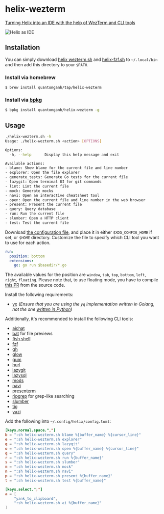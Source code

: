 # helix-wezterm

[Turning Helix into an IDE with the help of WezTerm and CLI tools](https://quantonganh.com/2023/08/19/turn-helix-into-ide.md)

![Helix as IDE](https://github.com/quantonganh/blog-posts/blob/main/2023/08/19/hx-ide.gif)

## Installation

You can simply download [helix wezterm.sh](./helix-wezterm.sh) and [helix-fzf.sh](./helix-fzf.sh) to `~/.local/bin` and then add this directory to your `$PATH`.

### Install via homebrew

```
$ brew install quantonganh/tap/helix-wezterm
```

### Install via [bpkg](https://github.com/bpkg/bpkg)

```sh
$ bpkg install quantonganh/helix-wezterm -g
```

## Usage

```sh
./helix-wezterm.sh -h
Usage: ./helix-wezterm.sh <action> [OPTIONS]

Options:
  -h, --help      Display this help message and exit

Available actions:
- blame: Show blame for the current file and line number
- explorer: Open the file explorer
- generate_tests: Generate Go tests for the current file
- lazygit: Open terminal UI for git commands
- lint: Lint the current file
- mock: Generate mocks
- navi: Open an interactive cheatsheet tool
- open: Open the current file and line number in the web browser
- present: Present the current file
- query: Query database
- run: Run the current file
- slumber: Open a HTTP client
- test: Test the current file
```

Download [the configuration file](.helix-wezterm.yaml), and place it in either `$XDG_CONFIG_HOME` if set, or `$HOME` directory.
Customize the file to specify which CLI tool you want to use for each action.

```yaml
run:
  position: bottom
  extensions:
    go: go run $basedir/*.go
```

The available values for the position are `window`, `tab`, `top`, `bottom`, `left`, `right`, `floating`. Please note that, to use floating mode, you have to compile [this PR](https://github.com/wezterm/wezterm/pull/5576) from the source code.

Install the following requirements:

- [yq](https://github.com/mikefarah/yq) *(Ensure that you are using the `yq` implementation written in Golang, not the one [written in Python](https://github.com/kislyuk/yq))*

Additionally, it's recommended to install the following CLI tools:

- [aichat](https://github.com/sigoden/aichat)
- [bat](https://github.com/sharkdp/bat) for file previews
- [fish shell](https://fishshell.com/)
- [fzf](https://github.com/junegunn/fzf)
- [gh](https://cli.github.com/)
- [glow](https://github.com/charmbracelet/glow)
- [gum](https://github.com/charmbracelet/gum)
- [hurl](https://hurl.dev/)
- [lazygit](https://github.com/jesseduffield/lazygit)
- [lazysql](https://github.com/jorgerojas26/lazysql)
- [mods](https://github.com/charmbracelet/mods)
- [navi](https://github.com/denisidoro/navi)
- [presenterm](https://github.com/mfontanini/presenterm)
- [ripgrep](https://github.com/BurntSushi/ripgrep) for grep-like searching
- [slumber](https://github.com/LucasPickering/slumber)
- [tig](https://jonas.github.io/tig/)
- [yazi](https://github.com/sxyazi/yazi)

Add the following into `~/.config/helix/config.toml`:

```toml
[keys.normal.space.","]
b = ":sh helix-wezterm.sh blame %{buffer_name} %{cursor_line}"
e = ":sh helix-wezterm.sh explorer"
g = ":sh helix-wezterm.sh lazygit"
o = ":sh helix-wezterm.sh open %{buffer_name} %{cursor_line}"
q = ":sh helix-wezterm.sh query"
r = ":sh helix-wezterm.sh run %{buffer_name}"
s = ":sh helix-wezterm.sh slumber"
m = ":sh helix-wezterm.sh mock"
n = ":sh helix-wezterm.sh navi"
p = ":sh helix-wezterm.sh present %{buffer_name}"
t = ":sh helix-wezterm.sh test %{buffer_name}"

[keys.select.";"]
a = [
    "yank_to_clipboard",
    ":sh helix-wezterm.sh ai %{buffer_name}"
]
```
